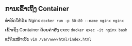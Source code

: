 ## ການເຂົ້າເຖິງ Container

ທຳອິດໃຫ້ຣັນ Nginx
`docker run -p 80:80 --name nginx nginx`

ເຂົ້າເຖິງ  Container ດ້ວຍຄຳສັ່ງ exec
`docker exec -it nginx bash`

ແກ້ໄຂໜ້າເວັບ
`vim /var/www/html/index.html`